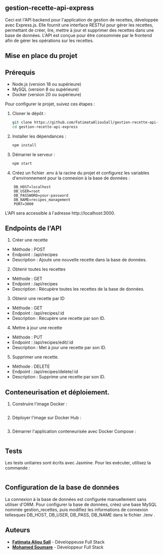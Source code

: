 ##  gestion-recette-api-express

Ceci est l'API backend pour l'application de gestion de recettes, développée avec Express.js. Elle fournit une interface RESTful pour gérer les recettes, permettant de créer, lire, mettre à jour et supprimer des recettes dans une base de données. L'API est conçue pour être consommée par le frontend afin de gérer les opérations sur les recettes.

## Mise en place du projet

## Prérequis

- Node.js (version 18 ou supérieure)
- MySQL (version 8 ou supérieure)
- Docker (version 20 ou supérieure)

Pour configurer le projet, suivez ces étapes :

1. Cloner le dépôt :

    ```bash
   git clone https://github.com/FatimataAliouSall/gestion-recette-api-express.git
   cd gestion-recette-api-express
   ```
2. Installer les dépendances :  

    ```bash
   npm install
   ```
3. Démarrer le serveur :
  
    ```bash
   npm start
   ```
4. Créez un fichier .env à la racine du projet et configurez les variables d'environnement pour la connexion à la base de données :
```
    DB_HOST=localhost
    DB_USER=root
    DB_PASSWORD=your-password
    DB_NAME=recipes_management
    PORT=3000
```
L'API sera accessible à l'adresse http://localhost:3000.

##  Endpoints de l'API

1. Créer une recette

- Méthode : POST
- Endpoint : /api/recipes
- Description : Ajoute une nouvelle recette dans la base de données.

2. Obtenir toutes les recettes

- Méthode : GET
- Endpoint : /api/recipes
- Description : Récupère toutes les recettes de la base de données.

3. Obtenir une recette par ID

- Méthode : GET
- Endpoint : /api/recipes/:id
- Description : Récupère une recette par son ID.

4. Mettre à jour une recette

- Méthode : PUT
- Endpoint : /api/recipes/edit/:id
- Description : Met à jour une recette par son ID.

5. Supprimer une recette.

- Méthode : DELETE
- Endpoint : /api/recipes/delete/:id
- Description : Supprime une recette par son ID.

## Conteneurisation et déploiement.

1. Construire l'image Docker :

```docker build -t votre-nom-utilisateur/image-management-recipe-api .
```
2. Déployer l'image sur Docker Hub :
```docker push votre-nom-utilisateur/image-management-recipe-api
```
3. Démarrer l'application conteneurisée avec Docker Compose :

```docker-compose up -d
```
## Tests
Les tests unitaires sont écrits avec Jasmine. Pour les exécuter, utilisez la commande :

```npm test
```
##  Configuration de la base de données

La connexion à la base de données est configurée manuellement sans utiliser d'ORM. Pour configurer la base de données, créez une base MySQL nommée gestion_recettes, puis modifiez les informations de connexion tellesques DB_HOST, DB_USER, DB_PASS, DB_NAME dans le fichier ./env .

## Auteurs

- **[Fatimata Aliou Sall](https://github.com/fatimata-sall)** - Développeuse Full Stack
- **[Mohamed Soumare](https://github.com/MohamedSoumare)** - Développeur Full Stack
